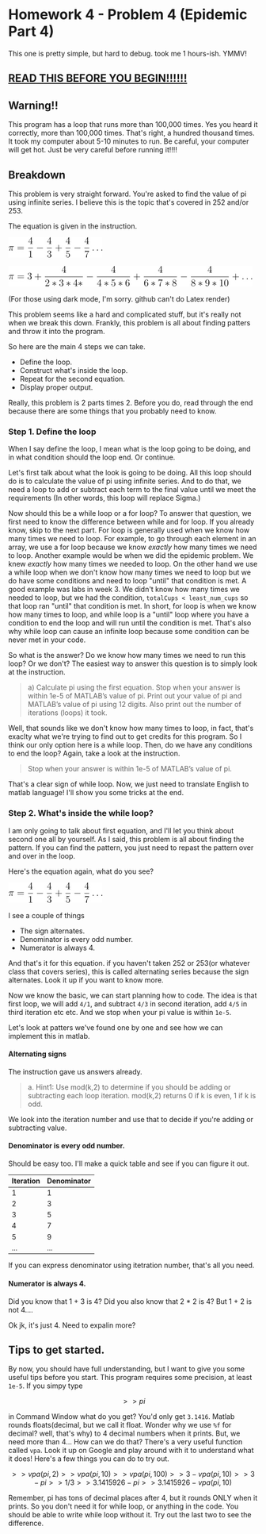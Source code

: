 # Homework 4 - Problem 4 (Epidemic Part 4)
This one is pretty simple, but hard to debug.
took me 1 hours-ish. YMMV! 

**[READ THIS BEFORE YOU BEGIN!!!!!!](https://github.com/RyoTakei/Matlab-Class)**
-

## Warning!!
This program has a loop that runs more than 100,000 times. Yes you heard it correctly, 
more than 100,000 times. That's right, a hundred thousand times. It took my computer 
about 5-10 minutes to run. Be careful, your computer will get hot. Just be very careful
before running it!!!!

## Breakdown
This problem is very straight forward. You're asked to find the value of pi
using infinite series. I believe this is the topic that's covered in 252 and/or 253. 

The equation is given in the instruction. 

![first equation](../../img/equation1.jpg)

![second equation](../../img/equation2.jpg)

(For those using dark mode, I'm sorry. github can't do Latex render)

This problem seems like a hard and complicated stuff, but it's really not when we break 
this down. Frankly, this problem is all about finding patters and throw it into the program.

So here are the main 4 steps we can take.

- Define the loop. 
- Construct what's inside the loop.
- Repeat for the second equation.
- Display proper output.

Really, this problem is 2 parts times 2. Before you do, read through the end because there are
some things that you probably need to know.

### Step 1. Define the loop
When I say define the loop, I mean what is the loop going to be doing, and in what condition 
should the loop end. Or continue. 

Let's first talk about what the look is going to be doing. All this loop should do is to calculate
the value of pi using infinite series. And to do that, we need a loop to add or subtract each term
to the final value until we meet the requirements (In other words, this loop will replace Sigma.)

Now should this be a while loop or a for loop? To answer that question, we first need to know the 
difference between while and for loop. If you already know, skip to the next part. For loop is generally
used when we know how many times we need to loop. For example, to go through each element in an array,
we use a for loop because we know *exactly* how many times we need to loop. Another example would be
when we did the epidemic problem. We knew *exactly* how many times we needed to loop. On the other hand
we use a while loop when we don't know how many times we need to loop but we do have some conditions 
and need to loop "until" that condition is met. A good example was labs in week 3. We didn't know 
how many times we needed to loop, but we had the condition, `totalCups < least_num_cups` so that 
loop ran "until" that condition is met. In short, for loop is when we know how many times to loop,
and while loop is a "until" loop where you have a condition to end the loop and will run until the 
condition is met. That's also why while loop can cause an infinite loop because some condition can be 
never met in your code. 

So what is the answer? Do we know how many times we need to run this loop? Or we don't? The 
easiest way to answer this question is to simply look at the instruction. 

>a)	Calculate pi using the first equation. Stop when your answer is within 1e-5 of MATLAB’s value of pi. 
> Print out your value of pi and MATLAB’s value of pi using 12 digits. 
> Also print out the number of iterations (loops) it took. 

Well, that sounds like we don't know how many times to loop, in fact, that's exaclty what we're trying to
find out to get credits for this program. So I think our only option here is a while loop. Then, do we 
have any conditions to end the loop? Again, take a look at the instruction. 

>Stop when your answer is within 1e-5 of MATLAB’s value of pi.

That's a clear sign of while loop. Now, we just need to translate English to matlab language! 
I'll show you some tricks at the end. 

### Step 2. What's inside the while loop?
I am only going to talk about first equation, and I'll let you think about second one all by yourself. 
As I said, this problem is all about finding the pattern. If you can find the pattern, you just need to 
repast the pattern over and over in the loop. 

Here's the equation again, what do you see? 

![first equation](../../img/equation1.jpg)

I see a couple of things
- The sign alternates. 
- Denominator is every odd number.
- Numerator is always 4.

And that's it for this equation. if you haven't taken 252 or 253(or whatever class that covers series), 
this is called alternating series because the sign alternates. Look it up if you want to know more. 

Now we know the basic, we can start planning how to code. The idea is that first loop, we will add  `4/1`,
and subtract `4/3` in second iteration, add `4/5` in third iteration etc etc. And we stop when your pi 
value is within `1e-5`. 

Let's look at patters we've found one by one and see how we can implement this in matlab.

#### Alternating signs

The instruction gave us answers already. 

>a.	Hint1: Use mod(k,2) to determine if you should be adding or subtracting each loop iteration. 
> mod(k,2) returns 0 if k is even, 1 if k is odd. 

We look into the iteration number and use that to decide if you're adding or subtracting value.

#### Denominator is every odd number.

Should be easy too. I'll make a quick table and see if you can figure it out.

Iteration | Denominator |
------------ | ---------------------
1 | 1 |
2 | 3 |
3 | 5 |
4 | 7 |
5 | 9 |
...| ...|

If you can express denominator using itetration number, that's all you need. 

#### Numerator is always 4. 
Did you know that 1 + 3 is 4? Did you also know that 2 * 2 is 4? But 1 + 2 is not 4....

Ok jk, it's just 4. Need to expalin more? 

## Tips to get started.
By now, you should have full understanding, but I want to give you some useful tips before you start.
This program requires some precision, at least `1e-5`. If you simpy type 

```math
>> pi
```
in Command Window what do you get? You'd only get `3.1416`. Matlab rounds floats(decimal, but we call 
it float. Wonder why we use `%f` for decimal? well, that's why) to 4 decimal numbers when it prints. 
But, we need more than 4... How can we do that? There's a very useful function called `vpa`. Look it up on Google and 
play around with it to understand what it does! Here's a few things you can do to try out. 

```math
>> vpa(pi, 2)

>> vpa(pi, 10)

>> vpa(pi, 100)

>> 3 - vpa(pi, 10)

>> 3 - pi
 
>> 1/3

>> 3.1415926 - pi

>> 3.1415926 - vpa(pi, 10)
```

Remember, pi has tons of decimal places after 4, but it rounds ONLY when it prints. So you don't need it 
for while loop, or anything in the code. You should be able to write while loop without it. Try out the last two
to see the difference. 

